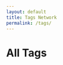 ```yaml
---
layout: default
title: Tags Network
permalink: /tags/
---
```


<h1>All Tags</h1>
<div id="network" style="width: 100%; height: 600px; border: 1px solid var(--gray); border-radius: 12px;"></div>

<link href="https://unpkg.com/vis-network/styles/vis-network.css" rel="stylesheet" />
<script src="https://unpkg.com/vis-network/standalone/umd/vis-network.min.js"></script>

<script>
  document.addEventListener("DOMContentLoaded", function () {
    // Detect dark mode from data-theme attribute
    const isDark = document.documentElement.getAttribute('data-theme') === 'dark';

    const vars = getComputedStyle(document.documentElement);
    const textColor = vars.getPropertyValue('--text').trim();
    const nodeColor = vars.getPropertyValue('--gray').trim();
    const edgeColor = vars.getPropertyValue('--link').trim();
    const bgColor = vars.getPropertyValue('--bg').trim();

    // Central invisible node
    const nodes = new vis.DataSet([
      {
        id: 'center',
        label: '',
        value: 30,
        color: {
          background: nodeColor,
          border: nodeColor,
        },
        font: { color: textColor },
        physics: false
      },
    ]);

    // Add tag nodes
    {% assign tag_list = "" | split: "" %}
    {% for note in site.notes %}
      {% if note.published != false and note.tags %}
        {% for tag in note.tags %}
          {% assign slug = tag | slugify %}
          {% unless tag_list contains slug %}
            {% assign tag_list = tag_list | push: slug %}
            nodes.add({
              id: "{{ slug }}",
              label: "{{ tag }}",
              value: 5,
              color: {
                background: nodeColor,
                border: nodeColor
              },
              font: { color: textColor }
            });
          {% endunless %}
        {% endfor %}
      {% endif %}
    {% endfor %}

    // Link all tags to central node
    const edges = [];
    nodes.forEach(function (node) {
      if (node.id !== 'center') {
        edges.push({
          from: 'center',
          to: node.id,
          dashes: true,
          color: { color: edgeColor },
          width: 1.5
        });
      }
    });

    const container = document.getElementById("network");

    const data = {
      nodes: nodes,
      edges: edges
    };

    const options = {
      nodes: {
        shape: "dot",
        scaling: {
          min: 5,
          max: 15
        },
        font: {
          size: 14,
          color: textColor
        }
      },
      layout: {
        improvedLayout: true
      },
      physics: {
        barnesHut: {
          gravitationalConstant: -9000,
          springLength: 150,
          springConstant: 0.04
        },
        stabilization: true
      },
      edges: {
        smooth: true
      },
      interaction: {
        dragNodes: true,
        hover: true
      }
    };

    new vis.Network(container, data, options);
  });
</script>

